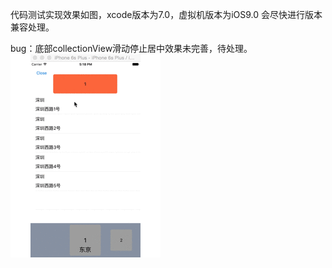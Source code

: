 
代码测试实现效果如图，xcode版本为7.0，虚拟机版本为iOS9.0
会尽快进行版本兼容处理。

bug：底部collectionView滑动停止居中效果未完善，待处理。
![](/images/test.gif)